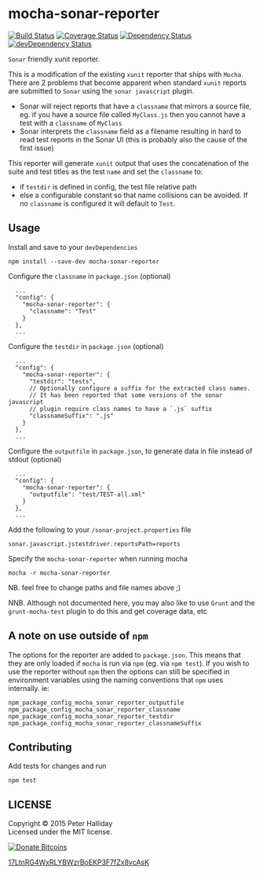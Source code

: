 mocha-sonar-reporter
====================

[![Build Status](https://travis-ci.org/pghalliday/mocha-sonar-reporter.png)](https://travis-ci.org/pghalliday/mocha-sonar-reporter)
[![Coverage Status](https://coveralls.io/repos/pghalliday/mocha-sonar-reporter/badge.png)](https://coveralls.io/r/pghalliday/mocha-sonar-reporter)
[![Dependency Status](https://david-dm.org/pghalliday/mocha-sonar-reporter.png?theme=shields.io)](https://david-dm.org/pghalliday/mocha-sonar-reporter)
[![devDependency Status](https://david-dm.org/pghalliday/mocha-sonar-reporter/dev-status.png?theme=shields.io)](https://david-dm.org/pghalliday/mocha-sonar-reporter#info=devDependencies)

`Sonar` friendly xunit reporter.

This is a modification of the existing `xunit` reporter that ships with `Mocha`. There are 2 problems that become apparent when standard `xunit` reports are submitted to `Sonar` using the `sonar javascript` plugin.

- Sonar will reject reports that have a `classname` that mirrors a source file, eg. if you have a source file called `MyClass.js` then you cannot have a test with a `classname` of `MyClass`
- Sonar interprets the `classname` field as a filename resulting in hard to read test reports in the Sonar UI (this is probably also the cause of the first issue)

This reporter will generate `xunit` output that uses the concatenation of the suite and test titles as the test `name` and set the `classname` to:

- if `testdir` is defined in config, the test file relative path
- else a configurable constant so that name collisions can be avoided. If no `classname` is configured it will default to `Test`.

Usage
-----

Install and save to your `devDependencies`

```
npm install --save-dev mocha-sonar-reporter
```

Configure the `classname` in `package.json` (optional)

```
  ...
  "config": {
    "mocha-sonar-reporter": {
      "classname": "Test"
    }
  },
  ...
```

Configure the `testdir` in `package.json` (optional)

```
  ...
  "config": {
    "mocha-sonar-reporter": {
      "testdir": "tests",
      // Optionally configure a suffix for the extracted class names.
      // It has been reported that some versions of the sonar javascript
      // plugin require class names to have a `.js` suffix
      "classnameSuffix": ".js"
    }
  },
  ...
```

Configure the `outputfile` in `package.json`, to generate data in file instead of stdout (optional)

```
  ...
  "config": {
    "mocha-sonar-reporter": {
      "outputfile": "test/TEST-all.xml"
    }
  },
  ...
```

Add the following to your `/sonar-project.properties` file

```
sonar.javascript.jstestdriver.reportsPath=reports
```

Specify the `mocha-sonar-reporter` when running mocha

```
mocha -r mocha-sonar-reporter
```

NB. feel free to change paths and file names above ;)

NNB. Although not documented here, you may also like to use `Grunt` and the `grunt-mocha-test` plugin to do this and get coverage data, etc

A note on use outside of `npm`
------------------------------

The options for the reporter are added to `package.json`. This means that they are only loaded if `mocha` is run via `npm` (eg. via `npm test`). If you wish to use the reporter without `npm` then the options can still be specified in environment variables using the naming conventions that `npm` uses internally. ie:

```
npm_package_config_mocha_sonar_reporter_outputfile
npm_package_config_mocha_sonar_reporter_classname
npm_package_config_mocha_sonar_reporter_testdir
npm_package_config_mocha_sonar_reporter_classnameSuffix
```

Contributing
------------

Add tests for changes and run

```
npm test
```

LICENSE
-------

Copyright &copy; 2015 Peter Halliday  
Licensed under the MIT license.

[![Donate Bitcoins](http://i.imgur.com/b5BZsFH.png)](bitcoin:17LtnRG4WxRLYBWzrBoEKP3F7fZx8vcAsK?amount=0.01&label=grunt-mocha-test)

[17LtnRG4WxRLYBWzrBoEKP3F7fZx8vcAsK](bitcoin:17LtnRG4WxRLYBWzrBoEKP3F7fZx8vcAsK?amount=0.01&label=grunt-mocha-test)
